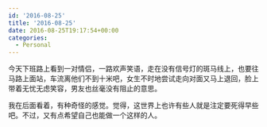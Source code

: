 ```yaml
---
id: '2016-08-25'
title: '2016-08-25'
date: 2016-08-25T19:17:54+00:00
categories:
  - Personal
---
```

今天下班路上看到一对情侣，一路欢声笑语，走在没有信号灯的斑马线上，也要往马路上面站，车流离他们不到十米吧，女生不时地尝试走向对面又马上退回，脸上带着无忧无虑笑容，男友也丝毫没有阻止的意思。

我在后面看着，有种奇怪的感觉。觉得，这世界上也许有些人就是注定要死得早些吧。不过，又有点希望自己也能做一个这样的人。
